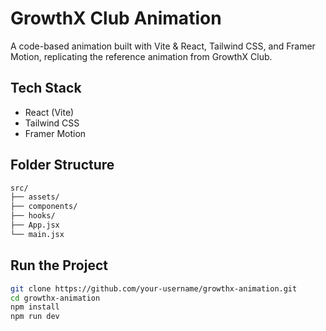 # GrowthX Club Animation 

A code-based animation built with Vite & React, Tailwind CSS, and Framer Motion, replicating the reference animation from GrowthX Club.

## Tech Stack

- React (Vite)
- Tailwind CSS
- Framer Motion

## Folder Structure

```bash
src/
├── assets/
├── components/
├── hooks/
├── App.jsx
└── main.jsx
```


## Run the Project

```bash
git clone https://github.com/your-username/growthx-animation.git
cd growthx-animation
npm install
npm run dev

